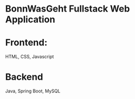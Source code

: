 # BonnWasGeht Fullstack Web Application

# Frontend: 
HTML, CSS, Javascript

# Backend
Java, Spring Boot, MySQL
